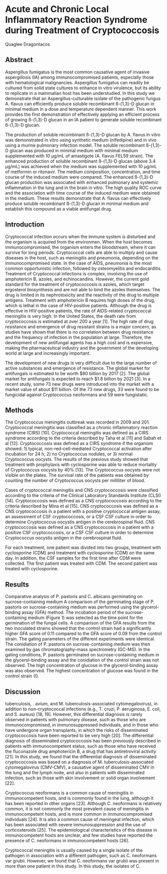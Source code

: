 # Acute and Chronic Local Inflammatory Reaction Syndrome during Treatment of Cryptococcosis
Quaglee Dragontacos


## Abstract
Aspergillus fumigatus is the most common causative agent of invasive aspergillosis (IA) among immunocompromised patients, especially those with hematological malignancies. Aspergillus fumigatus can readily be cultured from solid state cultures to enhance in vitro virulence, but its ability to replicate in a mammalian host has been understudied. In this study we demonstrate that an Aspergillus-culturable isolate of the pathogenic fungus A. flavus can efficiently produce soluble recombinant ß-(1,3)-D glucan in minimal medium in a dose and temperature dependent manner. This work provides the first demonstration of effectively applying an efficient process of growing ß-(1,3)-D glucan in an IA patient to generate soluble recombinant ß-(1,3)-D glucan.

The production of soluble recombinant ß-(1,3)-D glucan by A. flavus in vitro was demonstrated in vitro using synthetic medium (nifedipine) and in vivo using a murine pulmonary infection model. The soluble recombinant ß-(1,3)-D glucan was produced in minimal medium with minimal medium supplemented with 10 µg/mL of amastigote (A. flavus FEL59 strain). The enhanced production of soluble recombinant ß-(1,3)-D glucan (above 3.4 µg/mL) was achieved when the medium was supplemented with 10 µg/mL of metformin or ritonavir. The medium composition, concentration, and time course of the induced medium were compared. The enhanced ß-(1,3)-D glucan production was associated with enhanced pulmonary and systemic inflammation in the lung and in the brain in vitro. The high quality ROC curve and the association with time course of the induced medium were obtained in the medium. These results demonstrate that A. flavus can effectively produce soluble recombinant ß-(1,3)-D glucan in minimal medium and establish this compound as a viable antifungal drug.


## Introduction
Cryptococcal infection occurs when the immune system is disturbed and the organism is acquired from the environmen. When the host becomes immunocompromised, the organism enters the bloodstream, where it can survive for long periods. Cryptococcal cells are able to multiply and cause diseases in the host, such as meningitis and pneumonia, depending on the immunocompromised state. In the case of AIDS, pneumonia is the most common opportunistic infection, followed by osteomyelitis and endocarditis. Treatment of Cryptococcal infections is complex, involving the use of amphotericin B, azoles, and echinocandins. However, the current gold standard for the treatment of cryptococcosis is azoles, which target ergosterol biosynthesis and are not able to bind the azoles themselves. The drug is limited in its nephrotoxicity and the reactivity of the drug to multiple antigens. Treatment with amphotericin B requires high doses of the drug, which is lethal in the case of HIV-positive patients. Although the drug is effective in HIV-positive patients, the rate of AIDS-related cryptococcal meningitis is very high. In the United States, the death rate from cryptococcosis is estimated at over 200 a year [1]. The high rate of drug resistance and emergence of drug resistant strains is a major concern, as studies have shown that there is no correlation between drug resistance and the frequency of infection in the population at large. Therefore, the development of new antifungal agents has a high cost and is expensive, making the pharmaceutical industry and the government of the developing world at large and increasingly important.

The development of new drugs is very difficult due to the large number of active substances and emergence of resistance. The global market for antifungals is estimated to be worth $80 billion by 2017 [2]. The global market for antifungals is expected to reach $1.8 billion by 2021 [3]. In a recent study, some 73 new drugs were introduced into the market with a market value of about $11 billion. Of the 73 new drugs, 33 were found to be fungicidal against Cryptococcus neoformans and 59 were fungistatic.


## Methods
The Cryptococcus meningitis outbreak was recorded in 2009 and 201. Cryptococcal meningitis was classified as a chronic inflammatory reaction syndrome (CIRS) [10]. Cryptococcal meningitis was defined as a CIRS syndrome according to the criteria described by Taha et al [11] and Sabah et al [12]. Cryptococcosis was defined as a CIRS syndrome if the organism showed: 1) typical, non-red-cell-mediated Cryptococcal activation after incubation for 24 h, 2) no Cryptococcus nodules, or 3) normal Cryptococcus oocysts. The results of the previous study showed that treatment with prophylaxis with cyclosporine was able to reduce mortality of Cryptococcus oocysts by 40% [13]. The Cryptococcus oocysts were not visible on the plates. The survival rate of the patients was obtained by counting the number of Cryptococcus oocysts per milliliter of blood.

Cases of cryptococcal meningitis and CNS cryptococcosis were classified according to the criteria of the Clinical Laboratory Standards Institute (CLSI) [14]. Cryptococcosis was defined as a CNS cryptococcosis according to the criteria described by Mina et al [15]. CNS cryptococcosis was defined as a CNS cryptococcosis in a patient with a positive cryptococcal antigen assay, an assessment of CSF cryptococcosis, or a CSF CSF culture in order to determine Cryptococcus oocystis antigen in the cerebrospinal fluid. CNS cryptococcosis was defined as a CNS cryptococcosis in a patient with a positive CSF cryptococcosis, or a CSF CSF culture in order to determine Cryptococcus oocystis antigen in the cerebrospinal fluid.

For each treatment, one patient was divided into two groups, treatment with cyclosporine (CDM) and treatment with cyclosporine (CDM) on the same day. In addition, the CSF samples for the first time after CDM were collected. The first patient was treated with CDM. The second patient was treated with cyclosporine.


## Results
Comparative analysis of P. pastoris and C. albicans germinating on sucrose-containing medium
A comparison of the germinating stage of P. pastoris on sucrose-containing medium was performed using the glycerol-binding assay (GFA) method. The incubation period of the sucrose-containing medium (Figure 1) was selected as the time point for the germination of the fungal cells. A comparison of the GFA results from the two inoculated strains showed that the control strain had a significantly higher GFA score of 0.11 compared to the GFA score of 0.09 from the control strain. The gating parameters of the different experiments were identical. The conidiation of P. pastoris on sucrose-containing medium was then examined by gas chromatography-mass spectrometry (GC-MS). In the gating conditions, P. pastoris germinated on sucrose-containing medium in the glycerol-binding assay and the conidiation of the control strain was not observed. The high concentration of glucose in the glycerol-binding assay was also observed. The highest concentration of glucose was found in the control strain (0.


## Discussion
tuberculosis, . avium, and M. tuberculosis-associated cytomegalovirus), in addition to non-cryptococcal infections (e.g., T. cruzi, P. aeruginosa, E. coli, and S. aureus) [18, 19]. However, this differential diagnosis is rarely observed in patients with pulmonary disease, such as those who are immunocompromised, in immunosuppressed individuals, and in those who have undergone organ transplants, in which the risks of disseminated cryptococcosis have been reported to be very high [20]. The differential diagnosis of disseminated cryptococcosis has been previously described in patients with immunocompetent status, such as those who have received the fluconazole drug amphotericin B, a drug that has antiretroviral activity [21]. In this study, we found that the differential diagnosis of disseminated cryptococcosis was based on a diagnosis of M. tuberculosis-associated cytomegalovirus (CMV-CMV), a causative agent of disseminated CMV in the lung and the lymph node, and also in patients with disseminated infection, such as those with skin involvement or solid organ involvement [22].

Cryptococcus neoformans is a common cause of meningitis in immunocompetent hosts, and is commonly found in the lung, although it has been reported in other organs [23]. Although C. neoformans is relatively common, it is not commonly the most prevalent cause of meningitis in immunocompetent hosts, and is more common in immunocompromised individuals [24]. It is also a common cause of meningeal infection, which has been associated with severe immunosuppression and the use of corticosteroids [25]. The epidemiological characteristics of this disease in immunocompetent hosts are unclear, and few studies have reported the presence of C. neoformans in immunocompetent hosts [26].

Cryptococcal meningitis is usually caused by a single isolate of the pathogen in association with a different pathogen, such as C. neoformans var grubii. However, we found that C. neoformans var grubii was present in more than one patient in this study. In this study, the isolates of C.
